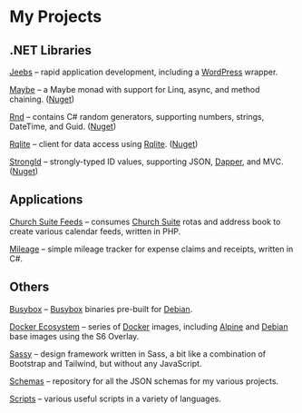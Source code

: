 # My Projects

## .NET Libraries

[Jeebs](https://github.com/bfren/jeebs) – rapid application development, including a [WordPress](https://wordpress.org) wrapper.

[Maybe](https://github.com/bfren/maybe) – a Maybe monad with support for Linq, async, and method chaining. ([Nuget](https://www.nuget.org/packages/maybef/))

[Rnd](https://github.com/bfren/rnd) – contains C# random generators, supporting numbers, strings, DateTime, and Guid. ([Nuget](https://www.nuget.org/packages/rnd/))

[Rqlite](https://github.com/bfren/rqlite) – client for data access using [Rqlite](https://rqlite.io). ([Nuget](https://www.nuget.org/packages/rqlite/))

[StrongId](https://github.com/bfren/strongid) – strongly-typed ID values, supporting JSON, [Dapper](https://github.com/DapperLib/Dapper), and MVC. ([Nuget](https://www.nuget.org/packages/strongid/))

## Applications

[Church Suite Feeds](https://github.com/bfren/churchsuite-feeds) – consumes [Church Suite](https://churchsuite.com) rotas and address book to create various calendar feeds, written in PHP.

[Mileage](https://github.com/bfren/mileage) – simple mileage tracker for expense claims and receipts, written in C#.

## Others

[Busybox](https://github.com/bfren/busybox) – [Busybox](https://busybox.net) binaries pre-built for [Debian](https://debian.org).

[Docker Ecosystem](https://github.com/bfren/docker) – series of [Docker](https://www.docker.com) images, including [Alpine](https://alpinelinux.org) and [Debian](https://debian.org) base images using the S6 Overlay.

[Sassy](https://github.com/bfren/sassy) – design framework written in Sass, a bit like a combination of Bootstrap and Tailwind, but without any JavaScript.

[Schemas](https://github.com/bfren/schemas) – repository for all the JSON schemas for my various projects.

[Scripts](https://github.com/bfren/scripts) – various useful scripts in a variety of languages.
